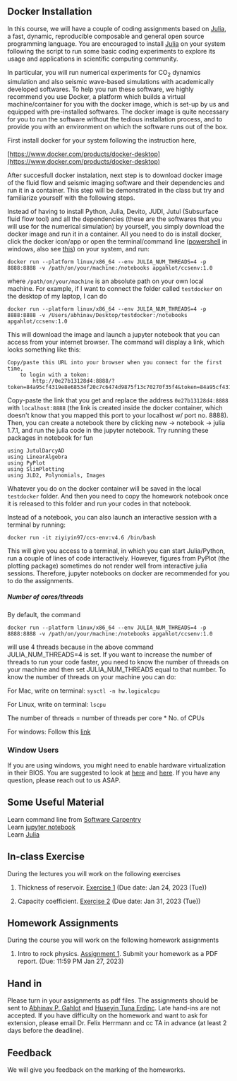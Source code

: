 

<!-- # Installation

The assignments require [Julia](https://julialang.org) and Python 3 to be installed (Python 2 will not work).

For Windows, I recommend to use docker as [Devito](https://www.devitoproject.org) does not support Windows.

## Julia

To install julia follow

[https://julialang.org/downloads/](https://julialang.org/downloads/)

And install Julia 1.5

## Python

The recommended installation is via conda to have a stable environment.

[https://conda.io/miniconda.html](https://conda.io/miniconda.html)


## Packages

For the assignments, you will need a few python and julia packages. Please follow these instructions to install all of the packages in the order described here.

First, install Devito using `pip` (or `pip3`), or see the [Devito's GitHub page](https://github.com/devitocodes/devito) for installation with Conda and further information. The current release of [JUDI](https://github.com/slimgroup/JUDI.jl) requires Python 3 and the current Devito version. Run all of the following commands from the (bash) terminal command line (not in the Julia REPL):

```bash
pip install --user git+https://github.com/devitocodes/devito.git
```

Then install matplotlib by

```bash
pip install matplotlib
```

If these commands don't work, please replace `pip` by `pip3` and try it again.

For reading and writing seismic SEG-Y data, JUDI uses the [SegyIO](https://github.com/slimgroup/SegyIO.jl) package and matrix-free linear operators are based the [Julia Operator LIbrary](https://github.com/slimgroup/JOLI.jl/tree/master/src) (JOLI), we can install these 2 packages via:

```bash
julia -e 'using Pkg; Pkg.add(url="https://github.com/slimgroup/SegyIO.jl.git")'
julia -e 'using Pkg; Pkg.add(url="https://github.com/slimgroup/JOLI.jl.git")'
```

Once Devito, SegyIO and JOLI are installed, you can install [JUDI](https://github.com/slimgroup/JUDI.jl) with Julia's `Pkg.add`.

```bash
julia -e 'using Pkg; Pkg.add(url="https://github.com/slimgroup/JUDI.jl")'
```

Once you have JUDI installed, you need to point Julia's PyCall package to the Python version for which we previously installed Devito. To do this, copy-paste the following commands into the (bash) terminal:

```bash
export PYTHON=$(which python)
julia -e 'using Pkg; Pkg.build("PyCall")'
```

Again, try `which python3` if `which python` does not work.

You can verify your installation by running:

```bash
julia -e 'using Pkg; using JUDI; example=joinpath(dirname(pathof(JUDI)),"..","examples/scripts/modeling_basic_2D.jl");include(example);'
```

This command should finish without errors.

-->
## Docker Installation

In this course, we will have a couple of coding assignments based on [Julia](https://julialang.org/downloads/), a fast, dynamic, reproducible composable and general open source programming language. You are encouraged to install [Julia](https://julialang.org/downloads/) on your system following the script to run some basic coding experiments to explore its usage and applications in scientific computing community.

In particular, you will run numerical experiments for CO$_2$ dynamics simulation and also seismic wave-based simulations with academically developed softwares. To help you run these software, we highly recommend you use Docker, a platform which builds a virtual machine/container for you with the docker image, which is set-up by us and equipped with pre-installed softwares. The docker image is quite necessary for you to run the software without the tedious installation process, and to provide you with an environment on which the software runs out of the box.

First install docker for your system following the instruction here,

[https://www.docker.com/products/docker-desktop](https://www.docker.com/products/docker-desktop)

After succesfull docker instalation, next step is to download docker image of the fluid flow and seismic imaging software and their dependencies and run it in a container. This step will be demonstrated in the class but try and familiarize yourself with the following steps.

Instead of having to install Python, Julia, Devito, JUDI, Jutul (Subsurface fluid flow tool) and all the dependencies (these are the softwares that you will use for the numerical simulation) by yourself, you simply download the docker image and run it in a container. All you need to do is install docker, click the docker icon/app or open the terminal/command line ([powershell](https://www.howtogeek.com/662611/9-ways-to-open-powershell-in-windows-10/) in windows, also see [this](https://docs.microsoft.com/en-us/powershell/scripting/overview?view=powershell-7.2)) on your system, and run:

```
docker run --platform linux/x86_64 --env JULIA_NUM_THREADS=4 -p 8888:8888 -v /path/on/your/machine:/notebooks apgahlot/ccsenv:1.0
```
where `/path/on/your/machine` is an absolute path on your own local machine. For example, if I want to connect the folder called `testdocker` on the desktop of my laptop, I can do

```
docker run --platform linux/x86_64 --env JULIA_NUM_THREADS=4 -p 8888:8888 -v /Users/abhinav/Desktop/testdocker:/notebooks apgahlot/ccsenv:1.0
```

This will download the image and launch a jupyter notebook that you can access from your internet browser. The command will display a link, which looks something like this:

```
Copy/paste this URL into your browser when you connect for the first time,
    to login with a token:
        http://0e27b13128d4:8888/?token=84a95cf4319e8e68534f20c7c6474d9875f13c70270f35f4&token=84a95cf4319e8e68534f20c7c6474d9875f13c70270f35f4
```

Copy-paste the link that you get and replace the address `0e27b13128d4:8888` with `localhost:8888` (the link is created inside the docker container, which doesn't know that you mapped this port to your localhost w/ port no. 8888). Then, you can create a notebook there by clicking new -> notebook -> julia 1.7.1, and run the julia code in the jupyter notebook. Try running these packages in notebook for fun

```
using JutulDarcyAD
using LinearAlgebra
using PyPlot
using SlimPlotting
using JLD2, Polynomials, Images
```

<!--
Remember, the jupyter notebooks on the docker container don't stay there forever. Therefore, if you are half way on the homework and want to close the jupyter notebook, please remember to save the notebook to your local machine. If you do not want to save the notebook every time when you close the notebook, you can actually connect a folder on your machine to the docker container by
-->

Whatever you do on the docker container will be saved in the local `testdocker` folder. And then you need to copy the homework notebook once it is released to this folder and run your codes in that notebook.

Instead of a notebook, you can also launch an interactive session with a terminal by running:

```
docker run -it ziyiyin97/ccs-env:v4.6 /bin/bash
```

This will give you access to a terminal, in which you can start Julia/Python, run a couple of lines of code interactively. However, figures from PyPlot (the plotting package) sometimes do not render well from interactive julia sessions. Therefore, jupyter notebooks on docker are recommended for you to do the assignments.

##### Number of cores/threads

By default, the command

```
docker run --platform linux/x86_64 --env JULIA_NUM_THREADS=4 -p 8888:8888 -v /path/on/your/machine:/notebooks apgahlot/ccsenv:1.0
```
will use 4 threads because in the above command JULIA_NUM_THREADS=4 is set. If you want to increase the number of threads to run your code faster, you need to know the number of threads on your machine and then set JULIA_NUM_THREADS equal to that number. To know the number of threads on your machine you can do:

For Mac, write on terminal: `sysctl -n hw.logicalcpu`

For Linux, write on terminal: `lscpu` 

The number of threads = number of threads per core * No. of CPUs

For windows: Follow this [link](https://www.intel.com/content/www/us/en/support/articles/000029254/processors.html#:~:text=Through%20Windows%20Task%20Manager%3A,Cores%20and%20Logical%20Processors%20(Threads))

### Window Users

If you are using windows, you might need to enable hardware virtualization in their BIOS. You are suggested to look at [here](https://www.virtualmetric.com/blog/how-to-enable-hardware-virtualization) and [here](https://bce.berkeley.edu/enabling-virtualization-in-your-pc-bios.html). If you have any question, please reach out to us ASAP.


## Some Useful Material

Learn command line from [Software Carpentry](https://software-carpentry.org/)    
Learn [jupyter notebook](https://jupyter.org/)    
Learn [Julia](https://julialang.org/learning/)    

## In-class Exercise

During the lectures you will work on the following exercises

1. Thickness of reservoir. [Exercise 1](exercise/exercise1.md) (Due date: Jan 24, 2023 (Tue))


1. Capacity coefficient. [Exercise 2](exercise/exercise2.md) (Due date: Jan 31, 2023 (Tue))


## Homework Assignments

During the course you will work on the following homework assignments

1. Intro to rock physics. [Assignment 1](Assignments/homework1.md). Submit your homework as a PDF report. (Due: 11:59 PM Jan 27, 2023)

<!--
2. Fluid flow simulation. [Intro to julia](Assignments/introduction_to_julia.md) and [Assignment 2](Assignments/Homework2.md). Submit both jupyter notebook and a PDF file. (Due: 3:30 PM Feb 10, 2022)

3. Wavefield extrapolation and migration. [Assignment 3](Assignments/Exercise3.md) (Due: 3:30 PM March 29, 2022)

4. From processing to inversion I. [Assignment 4](Assignments/Exercise5.md) (Due: 3:30 PM April 12, 2022) -->

<!--
4. Seismic imaging with sparsity-promoting least-squares migration. [Assignment 4](Assignments/Exercise7.md) (Due: 3:30 PM April 4, 2022)

1. A first look at seismic data. [Intro to julia](Assignments/introduction_to_julia.md) [Exercise 1](Assignments/Exercise1.md) [[Solution]](https://www.slim.eos.ubc.ca/Teaching/EOSC454/exercise1_sol.html)

2. NMO correction and velocity analysis [Exercise 2](Assignments/Exercise2.md)

3. Wavefield extrapolation and migration. [Exercise 3](Assignments/Exercise3.md)

4. Fourier, Radon and filtering.[Exercise 4](Assignments/Exercise4.md)

5. From processing to inversion I.[Exercise 5](Assignments/Exercise5.md)

6. From processing to inversion II. [Exercise 6](Assignments/Exercise6.md)

7. Full Waveform inversion. [Exercise 7](Assignments/Exercise7.md)

These exercises will introduce you to the [Julia programming language](https://julialang.org), [Devito](https://www.devitoproject.org)-a Domain-specific Language (DSL) for automatic code generation for highly optimized finite differences, and [Judi](https://github.com/slimgroup/JUDI.jl)-a framework for large-scale seismic modeling and inversion and designed to enable rapid translations of algorithms to fast and efficient code that scales to industry-size problems.

-->

## Hand in

Please turn in your assignments as pdf files. The assignments should be sent to [Abhinav P. Gahlot](mailto:agahlot8@gatech.edu) and [Huseyin Tuna Erdinc](mailto:herdinc3@gatech.edu). Late hand-ins are not accepted. If you have difficulty on the homework and want to ask for extension, please email Dr. Felix Herrmann and cc TA in advance (at least 2 days before the deadline).

## Feedback

We will give you feedback on the marking of the homeworks.
